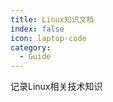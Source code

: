 ```yaml
---
title: Linux知识文档
index: false
icon: laptop-code
category:
  - Guide
---
```


记录Linux相关技术知识
<!-- more -->